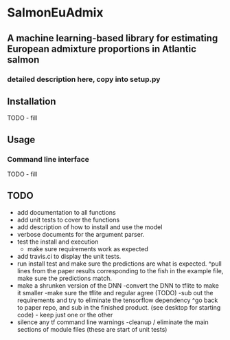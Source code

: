 # SalmonEuAdmix
## A machine learning-based library for estimating European admixture proportions in Atlantic salmon

### detailed description here, copy into setup.py

## Installation
TODO - fill


## Usage 
### Command line interface
TODO - fill


## TODO
- add documentation to all functions
- add unit tests to cover the functions
- add description of how to install and use the model
- verbose documents for the argument parser.
- test the install and execution
    - make sure requirements work as expected
- add travis.ci to display the unit tests.
- run install test and make sure the predictions are what is expected.
    ^pull lines from the paper results corresponding to the fish in the example file, make sure the predictions match.
- make a shrunken version of the DNN
    -convert the DNN to tflite to make it smaller
    -make sure the tflite and regular agree (TODO)
    -sub out the requirements and try to eliminate the tensorflow dependency
        ^go back to paper repo, and sub in the finished product. (see desktop for starting code)
        - keep just one or the other
- silence any tf command line warnings
-cleanup / eliminate the main sections of module files (these are start of unit tests)